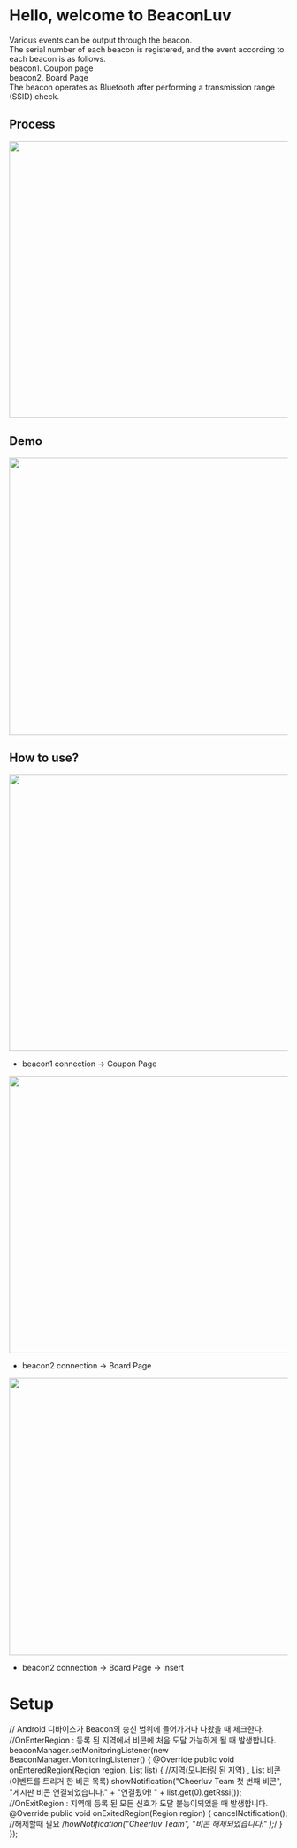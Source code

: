# Hello, welcome to BeaconLuv
Various events can be output through the beacon.  
The serial number of each beacon is registered, and the event according to each beacon is as follows.  
beacon1. Coupon page  
beacon2. Board Page  
The beacon operates as Bluetooth after performing a transmission range (SSID) check.  

## Process

<img width="600" height="500" alt="" src="https://user-images.githubusercontent.com/19817832/60803214-b0456080-a1b5-11e9-816c-77eb4df0cbfc.png"/>


## Demo  
<img width="600" height="500" alt="" src="https://user-images.githubusercontent.com/19817832/60799429-1928da80-a1ae-11e9-9b26-eb9331f98ee4.gif"/>

<h2>How to use?</h2>
  
  
<img width="600" height="500" alt="" src="https://user-images.githubusercontent.com/19817832/60801866-bab22b00-a1b2-11e9-9452-e36ffbc605d8.gif"/>
<ul>
<li>beacon1 connection -> Coupon Page</li>
</ul>
  
  
<img width="600" height="500" alt="" src="https://user-images.githubusercontent.com/19817832/60802230-6c515c00-a1b3-11e9-85a0-4094bdc4c43b.gif"/>
<ul>
<li>beacon2 connection -> Board Page</li>
</ul>
  
  
<img width="600" height="500" alt="" src="https://user-images.githubusercontent.com/19817832/60802480-ebdf2b00-a1b3-11e9-85da-7343f3281cd4.gif"/>
<ul>
<li>beacon2 connection -> Board Page -> insert </li>
</ul>

# Setup

// Android 디바이스가 Beacon의 송신 범위에 들어가거나 나왔을 때 체크한다.
        //OnEnterRegion : 등록 된 지역에서 비콘에 처음 도달 가능하게 될 때 발생합니다.
        beaconManager.setMonitoringListener(new BeaconManager.MonitoringListener() {
            @Override
            public void onEnteredRegion(Region region, List<Beacon> list) {  //지역(모니터링 된 지역) , List <Beacon> 비콘 (이벤트를 트리거 한 비콘 목록)
                showNotification("Cheerluv Team 첫 번째 비콘", "게시판 비콘 연결되었습니다." + "연결됬어! " + list.get(0).getRssi());      
         //OnExitRegion : 지역에 등록 된 모든 신호가 도달 불능이되었을 때 발생합니다.
            @Override
            public void onExitedRegion(Region region) {
               cancelNotification(); //해제할때 필요
               /*howNotification("Cheerluv Team", "비콘 해제되었습니다." );*/
            }
        });
